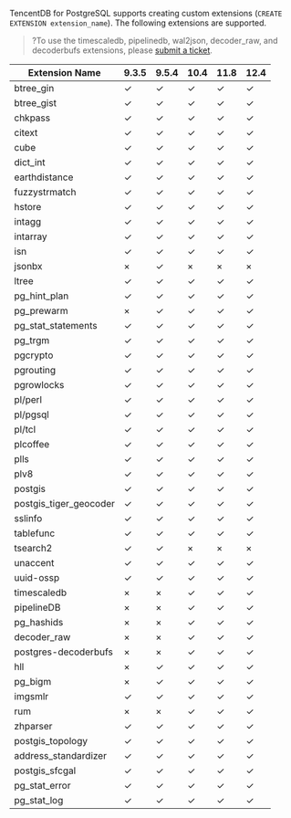 TencentDB for PostgreSQL supports creating custom extensions (`CREATE EXTENSION extension_name`). The following extensions are supported.

>?To use the timescaledb, pipelinedb, wal2json, decoder_raw, and decoderbufs extensions, please [submit a ticket](https://console.cloud.tencent.com/workorder/category).

| Extension Name                                                       | 9.3.5    | 9.5.4    | 10.4     | 11.8     |12.4   |
| ----------------------------------------------- | -------- | -------- | -------- | -------- | -------- |
| btree_gin                                                    | &#10003; | &#10003; | &#10003; | &#10003; |&#10003; |
| btree_gist                                                   | &#10003; | &#10003; | &#10003; | &#10003; |&#10003; |
| chkpass                                                      | &#10003; | &#10003; | &#10003; | &#10003; |&#10003; |
| citext                                                       | &#10003; | &#10003; | &#10003; | &#10003; |&#10003; |
| cube                                                         | &#10003; | &#10003; | &#10003; | &#10003; |&#10003; |
| dict_int                                                     | &#10003; | &#10003; | &#10003; | &#10003; |&#10003; |
| earthdistance                                                | &#10003; | &#10003; | &#10003; | &#10003; |&#10003; |
| fuzzystrmatch                                                | &#10003; | &#10003; | &#10003; | &#10003; |&#10003; |
| hstore                                                       | &#10003; | &#10003; | &#10003; | &#10003; |&#10003; |
| intagg                                                       | &#10003; | &#10003; | &#10003; | &#10003; |&#10003; |
| intarray                                                     | &#10003; | &#10003; | &#10003; | &#10003; |&#10003; |
| isn                                                          | &#10003; | &#10003; | &#10003; | &#10003; |&#10003; |
| jsonbx                                                       | ×        | &#10003; | ×        | ×        | ×        |
| ltree                                                        | &#10003; | &#10003; | &#10003; | &#10003; |&#10003; |
| pg_hint_plan                                                 | &#10003; | &#10003; | &#10003; | &#10003; |&#10003; |
| pg_prewarm                                                   | ×        | &#10003; | &#10003; | &#10003; |&#10003; |
| pg_stat_statements                                           | &#10003; | &#10003; | &#10003; | &#10003; |&#10003; |
| pg_trgm                                                      | &#10003; | &#10003; | &#10003; | &#10003; |&#10003; |
| pgcrypto                                                     | &#10003; | &#10003; | &#10003; | &#10003; |&#10003; |
| pgrouting                                                    | &#10003; | &#10003; | &#10003; | &#10003; |&#10003; |
| pgrowlocks                                                   | &#10003; | &#10003; | &#10003; | &#10003; |&#10003; |
| pl/perl                                                      | &#10003; | &#10003; | &#10003; | &#10003; |&#10003; |
| pl/pgsql                                                     | &#10003; | &#10003; | &#10003; | &#10003; |&#10003; |
| pl/tcl                                                       | &#10003; | &#10003; | &#10003; | &#10003; |&#10003; |
| plcoffee                                                     | &#10003; | &#10003; | &#10003; | &#10003; |&#10003; |
| plls                                                         | &#10003; | &#10003; | &#10003; | &#10003; |&#10003; |
| plv8                                                         | &#10003; | &#10003; | &#10003; | &#10003; |&#10003; |
| postgis                                                      | &#10003; | &#10003; | &#10003; | &#10003; |&#10003; |
| postgis_tiger_geocoder                                       | &#10003; | &#10003; | &#10003; | &#10003; |&#10003; |
| sslinfo                                                      | &#10003; | &#10003; | &#10003; | &#10003; |&#10003; |
| tablefunc                                                    | &#10003; | &#10003; | &#10003; | &#10003; |&#10003; |
| tsearch2                                                     | &#10003; | &#10003; | ×        | ×        | ×        |
| unaccent                                                     | &#10003; | &#10003; | &#10003; | &#10003; |&#10003; |
| uuid-ossp                                                    | &#10003; | &#10003; | &#10003; | &#10003; |&#10003; |
| timescaledb                                                  | ×        | ×        | &#10003; | &#10003; |&#10003; |
| pipelineDB                                                   | ×        | ×        | &#10003; | &#10003; |&#10003; |
| pg_hashids                                                   | ×        | ×        | &#10003; | &#10003; |&#10003; |
| decoder_raw                                                  | ×        | ×        | &#10003; | &#10003; |&#10003; |
| postgres-decoderbufs                                         | ×        | ×        | &#10003; | &#10003; |&#10003; |
| hll                                                          | ×        | &#10003; | &#10003; | &#10003; |&#10003; |
| pg_bigm                                                      | ×        | &#10003; | &#10003; | &#10003; |&#10003; |
| imgsmlr                                                      | &#10003; | &#10003; | &#10003; | &#10003; |&#10003; |
| rum                                                    | ×        | ×        | &#10003; | &#10003; |&#10003; |
| zhparser                                             | &#10003;        | &#10003;        | &#10003; | &#10003; |&#10003; |
| postgis_topology                                | &#10003;        | &#10003;        | &#10003; | &#10003; |&#10003; |
| address_standardizer                           | &#10003;        | &#10003;        | &#10003; | &#10003; |&#10003; |
| postgis_sfcgal                                     | &#10003;        | &#10003;        | &#10003; | &#10003; |&#10003; |
| pg_stat_error                                      | &#10003;        | &#10003;        | &#10003; | &#10003; |&#10003; |
| pg_stat_log                                       | &#10003;        | &#10003;        | &#10003; | &#10003; |&#10003; |

